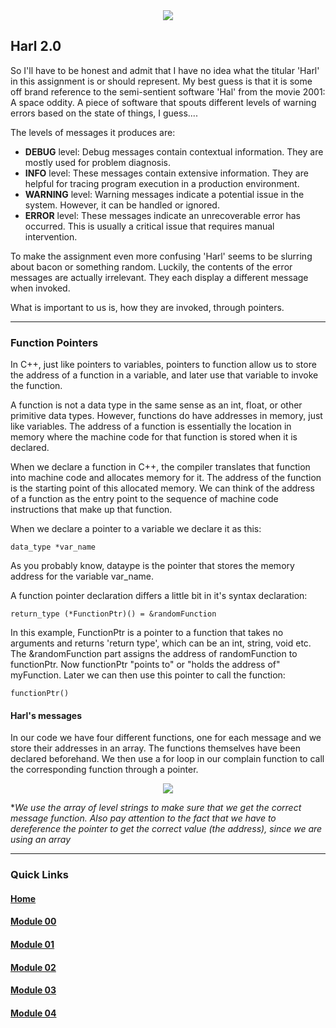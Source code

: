 <div align="center">
  <img src="https://i.imgur.com/9RRWFs4.png">
</div>

## Harl 2.0
So I'll have to be honest and admit that I have no idea what the titular 'Harl' in this assignment is or should represent. My best guess is that it is some off brand reference to the semi-sentient software 'Hal' from the movie 2001: A space oddity. A piece of software that spouts different levels of warning errors based on the state of things, I guess....  

The levels of messages it produces are:
- **DEBUG** level: Debug messages contain contextual information. They are mostly
  used for problem diagnosis.
- **INFO** level: These messages contain extensive information. They are helpful for
  tracing program execution in a production environment.
- **WARNING** level: Warning messages indicate a potential issue in the system.
  However, it can be handled or ignored.
- **ERROR** level: These messages indicate an unrecoverable error has occurred.
  This is usually a critical issue that requires manual intervention.

To make the assignment even more confusing 'Harl' seems to be slurring about bacon or something random. Luckily, the contents of the error messages are actually irrelevant. They each display a different message when invoked.  

What is important to us is, how they are invoked, through pointers.


---

### Function Pointers

In C++, just like pointers to variables, pointers to function allow us to store the address of a function in a variable, and later use that variable to invoke the function.  

A function is  not a data type in the same sense as an int, float, or other primitive data types. However, functions do have addresses in memory, just like variables. The address of a function is essentially the location in memory where the machine code for that function is stored when it is declared.

When we declare a function in C++, the compiler translates that function into machine code and allocates memory for it. The address of the function is the starting point of this allocated memory. We can think of the address of a function as the entry point to the sequence of machine code instructions that make up that function.

When we declare a pointer to a variable we declare it as this:  

`data_type *var_name`

As you probably know, dataype is the pointer that stores the memory address for the variable var_name.

A function pointer declaration differs a little bit in it's syntax declaration:  

`return_type (*FunctionPtr)() = &randomFunction`

In this example, FunctionPtr is a pointer to a function that takes no arguments and returns 'return type', which can be an int, string, void etc. The &randomFunction part assigns the address of randomFunction to functionPtr.  Now functionPtr "points to" or "holds the address of" myFunction. Later we can then use this pointer to call the function:

`functionPtr()`

#### Harl's messages

In our code we have four different functions, one for each message and we store their addresses in an array. The functions themselves have been declared beforehand.
We then use a for loop in our complain function to call the corresponding function through a pointer. 

<div align="center">
  <img src="https://i.imgur.com/TTOTXTk.png">
</div>

**We use the array of level strings to make sure that we get the correct message function. Also pay attention to the fact that we have to dereference the pointer to get the correct value (the address), since we are using an array*

---
### Quick Links  

#### [Home](https://github.com/arommers/CPP_Modules)
#### [Module 00](https://github.com/arommers/CPP_Modules/tree/master/00)

#### [Module 01](https://github.com/arommers/CPP_Modules/tree/master/01)

#### [Module 02](https://github.com/arommers/CPP_Modules/tree/master/02)

#### [Module 03](https://github.com/arommers/CPP_Modules/tree/master/03)

#### [Module 04](https://github.com/arommers/CPP_Modules/tree/master/04)
